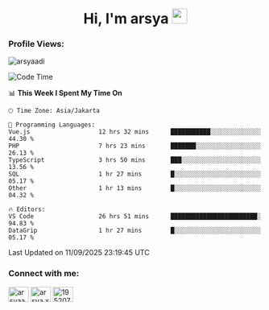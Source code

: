 <h1 align="center">Hi, I'm arsya 
  <img src="https://media.giphy.com/media/hvRJCLFzcasrR4ia7z/giphy.gif" width="30px"/>
</h1>

<p align="left"> <h3>Profile Views:</h3> <img src="https://komarev.com/ghpvc/?username=arsyaadi&label=Profile%20views&color=0e75b6&style=flat" alt="arsyaadi" /> </p>

<!--START_SECTION:waka-->
![Code Time](http://img.shields.io/badge/Code%20Time-4%2C463%20hrs%204%20mins-blue)

📊 **This Week I Spent My Time On** 

```text
🕑︎ Time Zone: Asia/Jakarta

💬 Programming Languages: 
Vue.js                   12 hrs 32 mins      ███████████░░░░░░░░░░░░░░   44.30 % 
PHP                      7 hrs 23 mins       ███████░░░░░░░░░░░░░░░░░░   26.13 % 
TypeScript               3 hrs 50 mins       ███░░░░░░░░░░░░░░░░░░░░░░   13.56 % 
SQL                      1 hr 27 mins        █░░░░░░░░░░░░░░░░░░░░░░░░   05.17 % 
Other                    1 hr 13 mins        █░░░░░░░░░░░░░░░░░░░░░░░░   04.32 % 

🔥 Editors: 
VS Code                  26 hrs 51 mins      ████████████████████████░   94.83 % 
DataGrip                 1 hr 27 mins        █░░░░░░░░░░░░░░░░░░░░░░░░   05.17 % 
```


 Last Updated on 11/09/2025 23:19:45 UTC
<!--END_SECTION:waka-->

<!-- - 📫 How to reach me **itsme@arsyaadi.software** -->


<h3 align="left">Connect with me:</h3>
<p align="left">
<a href="https://linkedin.com/in/arsyaadi" target="blank"><img align="center" src="https://raw.githubusercontent.com/rahuldkjain/github-profile-readme-generator/master/src/images/icons/Social/linked-in-alt.svg" alt="arsyaadi" height="30" width="40" /></a>
<a href="https://fb.com/arsya.xkz" target="blank"><img align="center" src="https://raw.githubusercontent.com/rahuldkjain/github-profile-readme-generator/master/src/images/icons/Social/facebook.svg" alt="arsya.xkz" height="30" width="40" /></a>
<a href="https://stackoverflow.com/users/19520749" target="blank"><img align="center" src="https://raw.githubusercontent.com/rahuldkjain/github-profile-readme-generator/master/src/images/icons/Social/stack-overflow.svg" alt="19520749" height="30" width="40" /></a>
</p>
